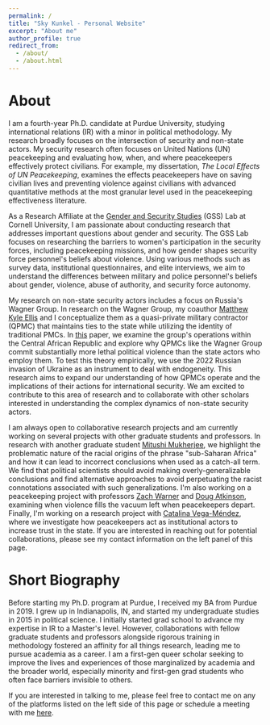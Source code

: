 ```yaml
---
permalink: /
title: "Sky Kunkel - Personal Website"
excerpt: "About me"
author_profile: true
redirect_from:
  - /about/
  - /about.html
---
```

About
======
I am a fourth-year Ph.D. candidate at Purdue University, studying international relations (IR) with a minor in political methodology. My research broadly focuses on the intersection of security and non-state actors. My security research often focuses on United Nations (UN) peacekeeping and evaluating how, when, and where peacekeepers effectively protect civilians. For example, my dissertation, *The Local Effects of UN Peacekeeping*, examines the effects peacekeepers have on saving civilian lives and preventing violence against civilians with advanced quantitative methods at the most granular level used in the peacekeeping effectiveness literature.

As a Research Affiliate at the [Gender and Security Studies](https://www.sabrinamkarim.com/gsslab) (GSS) Lab at Cornell University, I am passionate about conducting research that addresses important questions about gender and security. The GSS Lab focuses on researching the barriers to women's participation in the security forces, including peacekeeping missions, and how gender shapes security force personnel's beliefs about violence. Using various methods such as survey data, institutional questionnaires, and elite interviews, we aim to understand the differences between military and police personnel's beliefs about gender, violence, abuse of authority, and security force autonomy.

My research on non-state security actors includes a focus on Russia's Wagner Group. In research on the Wagner Group, my coauthor [Matthew Kyle Ellis](https://www.linkedin.com/in/matt-ellis-7b187492/) and I conceptualize them as a quasi-private military contractor (QPMC) that maintains ties to the state while utilizing the identity of traditional PMCs. In [this](https://www.skytheacademic.com/files/violence_as_a_condition.pdf) paper, we examine the group's operations within the Central African Republic and explore why QPMCs like the Wagner Group commit substantially more lethal political violence than the state actors who employ them. To test this theory empirically, we use the 2022 Russian invasion of Ukraine as an instrument to deal with endogeneity. This research aims to expand our understanding of how QPMCs operate and the implications of their actions for international security. We am excited to contribute to this area of research and to collaborate with other scholars interested in understanding the complex dynamics of non-state security actors.

I am always open to collaborative research projects and am currently working on several projects with other graduate students and professors. In research with another graduate student [Mitushi Mukherjee](https://twitter.com/Mitushi_Mukh), we highlight the problematic nature of the racial origins of the phrase "sub-Saharan Africa" and how it can lead to incorrect conclusions when used as a catch-all term. We find that political scientists should avoid making overly-generalizable conclusions and find alternative approaches to avoid perpetuating the racist connotations associated with such generalizations. I'm also working on a peacekeeping project with professors [Zach Warner](https://zachwarner.net/) and [Doug Atkinson](https://dougbatkinson.wordpress.com/), examining when violence fills the vacuum left when peacekeepers depart. Finally, I'm working on a research project with [Catalina Vega-Méndez](https://www.linkedin.com/in/catalina-vega-mendez-9947a01b9/), where we investigate how peacekeepers act as institutional actors to increase trust in the state. If you are interested in reaching out for potential collaborations, please see my contact information on the left panel of this page.

Short Biography
======
Before starting my Ph.D. program at Purdue, I received my BA from Purdue in 2019. I grew up in Indianapolis, IN, and started my undergraduate studies in 2015 in political science. I initially started grad school to advance my expertise in IR to a Master's level. However, collaborations with fellow graduate students and professors alongside rigorous training in methodology fostered an affinity for all things research, leading me to pursue academia as a career. I am a first-gen queer scholar seeking to improve the lives and experiences of those marginalized by academia and the broader world, especially minority and first-gen grad students who often face barriers invisible to others.

If you are interested in talking to me, please feel free to contact me on any of the platforms listed on the left side of this page or schedule a meeting with me [here](https://koalendar.com/e/meet-with-sky/).

<!--
Site-wide configuration
------
The main configuration file for the site is in the base directory in [_config.yml](https://github.com/academicpages/academicpages.github.io/blob/master/_config.yml), which defines the content in the sidebars and other site-wide features. You will need to replace the default variables with ones about yourself and your site's github repository. The configuration file for the top menu is in [_data/navigation.yml](https://github.com/academicpages/academicpages.github.io/blob/master/_data/navigation.yml). For example, if you don't have a portfolio or blog posts, you can remove those items from that navigation.yml file to remove them from the header.

Create content & metadata
------
For site content, there is one markdown file for each type of content, which are stored in directories like _publications, _talks, _posts, _teaching, or _pages. For example, each talk is a markdown file in the [_talks directory](https://github.com/academicpages/academicpages.github.io/tree/master/_talks). At the top of each markdown file is structured data in YAML about the talk, which the theme will parse to do lots of cool stuff. The same structured data about a talk is used to generate the list of talks on the [Talks page](https://academicpages.github.io/talks), each [individual page](https://academicpages.github.io/talks/2012-03-01-talk-1) for specific talks, the talks section for the [CV page](https://academicpages.github.io/cv), and the [map of places you've given a talk](https://academicpages.github.io/talkmap.html) (if you run this [python file](https://github.com/academicpages/academicpages.github.io/blob/master/talkmap.py) or [Jupyter notebook](https://github.com/academicpages/academicpages.github.io/blob/master/talkmap.ipynb), which creates the HTML for the map based on the contents of the _talks directory).

**Markdown generator**

I have also created [a set of Jupyter notebooks](https://github.com/academicpages/academicpages.github.io/tree/master/markdown_generator
) that converts a CSV containing structured data about talks or presentations into individual markdown files that will be properly formatted for the academicpages template. The sample CSVs in that directory are the ones I used to create my own personal website at stuartgeiger.com. My usual workflow is that I keep a spreadsheet of my publications and talks, then run the code in these notebooks to generate the markdown files, then commit and push them to the GitHub repository. -->
